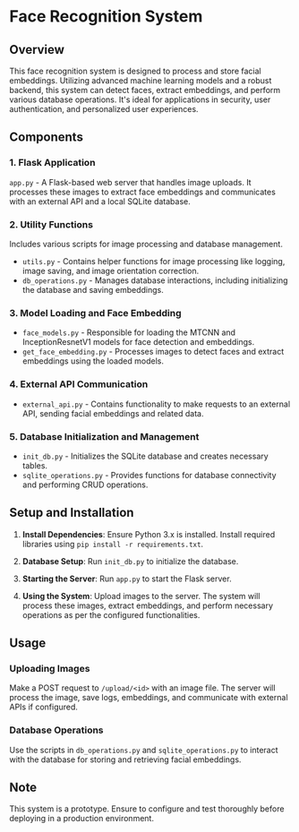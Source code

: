 # Face Recognition System

## Overview
This face recognition system is designed to process and store facial embeddings. Utilizing advanced machine learning models and a robust backend, this system can detect faces, extract embeddings, and perform various database operations. It's ideal for applications in security, user authentication, and personalized user experiences.

## Components

### 1. Flask Application
`app.py` - A Flask-based web server that handles image uploads. It processes these images to extract face embeddings and communicates with an external API and a local SQLite database.

### 2. Utility Functions
Includes various scripts for image processing and database management.

- `utils.py` - Contains helper functions for image processing like logging, image saving, and image orientation correction.
- `db_operations.py` - Manages database interactions, including initializing the database and saving embeddings.

### 3. Model Loading and Face Embedding
- `face_models.py` - Responsible for loading the MTCNN and InceptionResnetV1 models for face detection and embeddings.
- `get_face_embedding.py` - Processes images to detect faces and extract embeddings using the loaded models.

### 4. External API Communication
- `external_api.py` - Contains functionality to make requests to an external API, sending facial embeddings and related data.

### 5. Database Initialization and Management
- `init_db.py` - Initializes the SQLite database and creates necessary tables.
- `sqlite_operations.py` - Provides functions for database connectivity and performing CRUD operations.

## Setup and Installation

1. **Install Dependencies**: Ensure Python 3.x is installed. Install required libraries using `pip install -r requirements.txt`.

2. **Database Setup**: Run `init_db.py` to initialize the database.

3. **Starting the Server**: Run `app.py` to start the Flask server.

4. **Using the System**: Upload images to the server. The system will process these images, extract embeddings, and perform necessary operations as per the configured functionalities.

## Usage

### Uploading Images
Make a POST request to `/upload/<id>` with an image file. The server will process the image, save logs, embeddings, and communicate with external APIs if configured.

### Database Operations
Use the scripts in `db_operations.py` and `sqlite_operations.py` to interact with the database for storing and retrieving facial embeddings.

## Note
This system is a prototype. Ensure to configure and test thoroughly before deploying in a production environment.